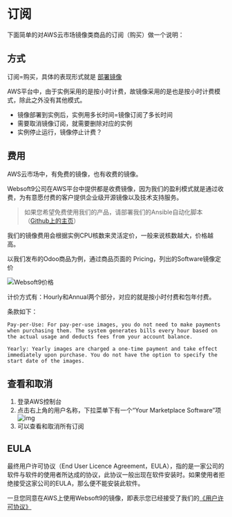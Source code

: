 # 订阅

下面简单的对AWS云市场镜像类商品的订阅（购买）做一个说明：

## 方式

订阅=购买，具体的表现形式就是 [部署镜像](/zh/stack-deployment.md)

AWS平台中，由于实例采用的是按小时计费，故镜像采用的是也是按小时计费模式，除此之外没有其他模式。

* 镜像部署到实例后，实例用多长时间=镜像订阅了多长时间
* 需要取消镜像订阅，就需要删除对应的实例
* 实例停止运行，镜像停止计费？

## 费用

AWS云市场中，有免费的镜像，也有收费的镜像。

Websoft9公司在AWS平台中提供都是收费镜像，因为我们的盈利模式就是通过收费，为有意愿付费的客户提供企业级开源镜像以及技术支持服务。

> 如果您希望免费使用我们的产品，请部署我们的Ansible自动化脚本（[Github上的主页](https://github.com/websoft9)）

我们的镜像费用会根据实例CPU核数来灵活定价，一般来说核数越大，价格越高。

以我们发布的Odoo商品为例，通过商品页面的 Pricing，列出的Software镜像定价

![Websoft9价格](https://libs.websoft9.com/Websoft9/DocsPicture/en/aws/aws-mkpricing-websoft9.png)

计价方式有：Hourly和Annual两个部分，对应的就是按小时付费和包年付费。

条款如下：

``` text
Pay-per-Use: For pay-per-use images, you do not need to make payments when purchasing them. The system generates bills every hour based on the actual usage and deducts fees from your account balance.

Yearly: Yearly images are charged a one-time payment and take effect immediately upon purchase. You do not have the option to specify the start date of the images.

```

## 查看和取消

1. 登录AWS控制台
2. 点击右上角的用户名称，下拉菜单下有一个“Your Marketplace Software”项
   ![img](https://libs.websoft9.com/Websoft9/DocsPicture/en/aws/aws-yoursb-websoft9.png)
2. 可以查看和取消所有订阅

## EULA

最终用户许可协议（End User Licence Agreement，EULA），指的是一家公司的软件与软件的使用者所达成的协议，此协议一般出现在软件安装时。如果使用者拒绝接受这家公司的EULA，那么便不能安装此软件。

一旦您同意在AWS上使用Websoft9的镜像，即表示您已经接受了我们的[《用户许可协议》](https://support.websoft9.com/docs/legal/zh/eula)